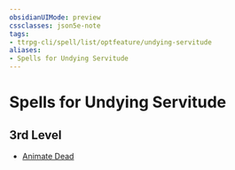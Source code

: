 ```yaml
---
obsidianUIMode: preview
cssclasses: json5e-note
tags:
- ttrpg-cli/spell/list/optfeature/undying-servitude
aliases:
- Spells for Undying Servitude
---
```

# Spells for Undying Servitude

## 3rd Level

- [Animate Dead](/3-Mechanics/CLI/Compendium/spells/animate-dead.md "PHB")